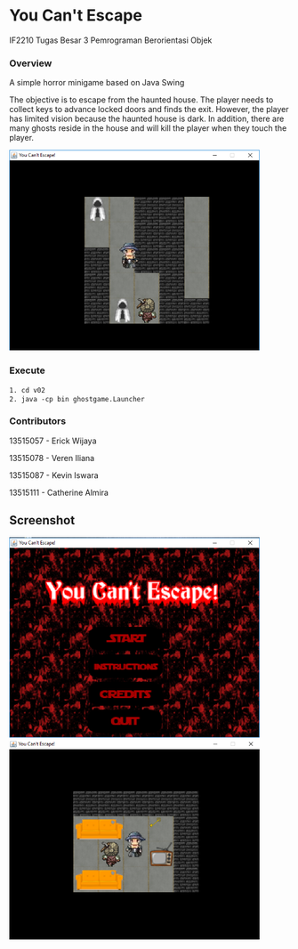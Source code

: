 # You Can't Escape
IF2210 Tugas Besar 3 Pemrograman Berorientasi Objek

### Overview
A simple horror minigame based on Java Swing

The objective is to escape from the haunted house. The player needs to collect keys to advance locked doors and finds the exit. However, the player has limited vision because the haunted house is dark. In addition, there are many ghosts reside in the house and will kill the player when they touch the player.

<img src="screenshot/sc1.PNG" alt="sc3" width="450" height="360"/>

### Execute
```
1. cd v02
2. java -cp bin ghostgame.Launcher
```
### Contributors
13515057 - Erick Wijaya

13515078 - Veren Iliana

13515087 - Kevin Iswara

13515111 - Catherine Almira

## Screenshot
<img src="screenshot/sc3.PNG" alt="sc3" width="450" height="360"/>


<img src="screenshot/sc2.PNG" alt="sc3" width="450" height="360"/>
